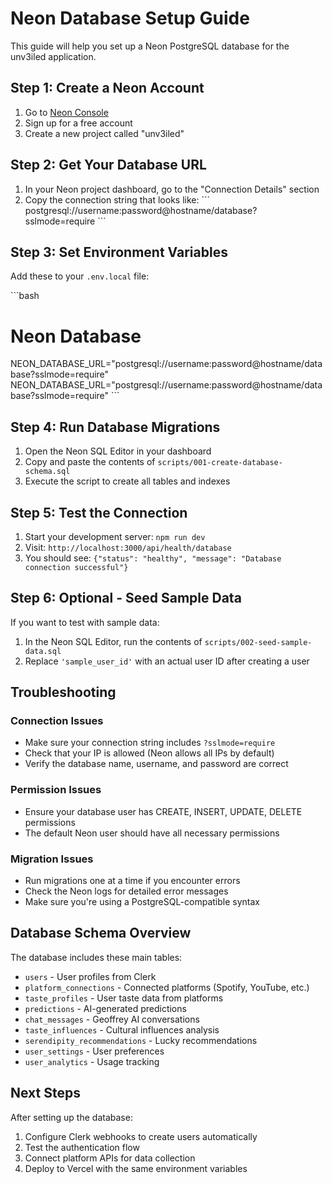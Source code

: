 # Neon Database Setup Guide

This guide will help you set up a Neon PostgreSQL database for the unv3iled application.

## Step 1: Create a Neon Account

1. Go to [Neon Console](https://console.neon.tech)
2. Sign up for a free account
3. Create a new project called "unv3iled"

## Step 2: Get Your Database URL

1. In your Neon project dashboard, go to the "Connection Details" section
2. Copy the connection string that looks like:
   \`\`\`
   postgresql://username:password@hostname/database?sslmode=require
   \`\`\`

## Step 3: Set Environment Variables

Add these to your `.env.local` file:

\`\`\`bash
# Neon Database
NEON_DATABASE_URL="postgresql://username:password@hostname/database?sslmode=require"
NEON_DATABASE_URL="postgresql://username:password@hostname/database?sslmode=require"
\`\`\`

## Step 4: Run Database Migrations

1. Open the Neon SQL Editor in your dashboard
2. Copy and paste the contents of `scripts/001-create-database-schema.sql`
3. Execute the script to create all tables and indexes

## Step 5: Test the Connection

1. Start your development server: `npm run dev`
2. Visit: `http://localhost:3000/api/health/database`
3. You should see: `{"status": "healthy", "message": "Database connection successful"}`

## Step 6: Optional - Seed Sample Data

If you want to test with sample data:

1. In the Neon SQL Editor, run the contents of `scripts/002-seed-sample-data.sql`
2. Replace `'sample_user_id'` with an actual user ID after creating a user

## Troubleshooting

### Connection Issues
- Make sure your connection string includes `?sslmode=require`
- Check that your IP is allowed (Neon allows all IPs by default)
- Verify the database name, username, and password are correct

### Permission Issues
- Ensure your database user has CREATE, INSERT, UPDATE, DELETE permissions
- The default Neon user should have all necessary permissions

### Migration Issues
- Run migrations one at a time if you encounter errors
- Check the Neon logs for detailed error messages
- Make sure you're using a PostgreSQL-compatible syntax

## Database Schema Overview

The database includes these main tables:

- `users` - User profiles from Clerk
- `platform_connections` - Connected platforms (Spotify, YouTube, etc.)
- `taste_profiles` - User taste data from platforms
- `predictions` - AI-generated predictions
- `chat_messages` - Geoffrey AI conversations
- `taste_influences` - Cultural influences analysis
- `serendipity_recommendations` - Lucky recommendations
- `user_settings` - User preferences
- `user_analytics` - Usage tracking

## Next Steps

After setting up the database:

1. Configure Clerk webhooks to create users automatically
2. Test the authentication flow
3. Connect platform APIs for data collection
4. Deploy to Vercel with the same environment variables
